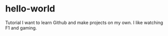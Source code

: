# hello-world
Tutorial
I want to learn Github and make projects on my own.
I like watching F1 and gaming.
